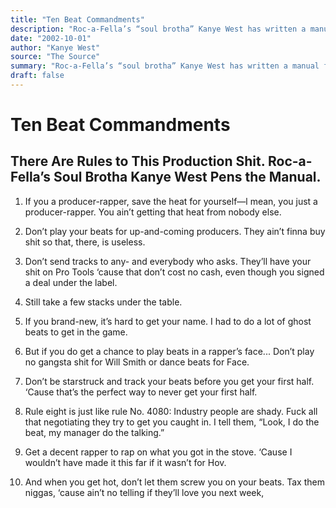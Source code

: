 ```yaml
---
title: "Ten Beat Commandments"
description: "Roc-a-Fella’s “soul brotha” Kanye West has written a manual for aspiring producers with some useful tips...."
date: "2002-10-01"
author: "Kanye West"
source: "The Source"
summary: "Roc-a-Fella’s “soul brotha” Kanye West has written a manual for aspiring producers with some useful tips."
draft: false
---
```


# Ten Beat Commandments

## There Are Rules to This Production Shit. Roc-a-Fella’s Soul Brotha Kanye West Pens the Manual.

1. If you a producer-rapper, save the heat for yourself—l mean, you just a producer-rapper. You ain’t getting that heat from nobody else.

2. Don’t play your beats for up-and-coming producers. They ain’t finna buy shit so that, there, is useless.

3. Don’t send tracks to any- and everybody who asks. They’ll have your shit on Pro Tools ‘cause that don’t cost no cash, even though you signed a deal under the label.

4. Still take a few stacks under the table.

5. If you brand-new, it’s hard to get your name. I had to do a lot of ghost beats to get in the game.

6. But if you do get a chance to play beats in a rapper’s face... Don’t play no gangsta shit for Will Smith or dance beats for Face.

7. Don’t be starstruck and track your beats before you get your first half. ‘Cause that’s the perfect way to never get your first half.

8. Rule eight is just like rule No. 4080: Industry people are shady. Fuck all that negotiating they try to get you caught in. I tell them, “Look, I do the beat, my manager do the talking.”

9. Get a decent rapper to rap on what you got in the stove. ‘Cause I wouldn’t have made it this far if it wasn’t for Hov.

10. And when you get hot, don’t let them screw you on your beats. Tax them niggas, ‘cause ain’t no telling if they’ll love you next week,
